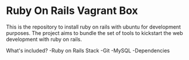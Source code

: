 # Ruby On Rails Vagrant Box
This is the repository to install ruby on rails with ubuntu for development purposes. The project aims to bundle the set of tools to kickstart the web development with ruby on rails.

What's included?
-Ruby on Rails Stack
-Git
-MySQL
-Dependencies
